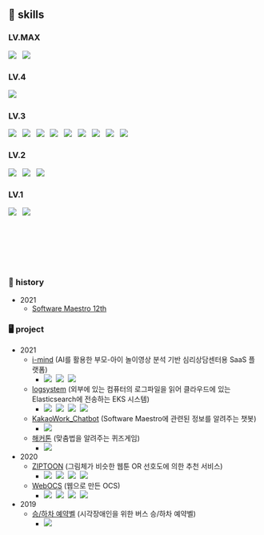 <h2>💪 skills </h2>

<h3> LV.MAX </h3>
<p>
<img src="https://img.shields.io/badge/사교성-Sociability-3cb371"/>&nbsp;&nbsp;
<img src="https://img.shields.io/badge/호기심-Curiosity-0000ff"/>&nbsp;&nbsp;
</p>

<h3> LV.4 </h3>
<p>
<img src="https://img.shields.io/badge/Java-e74c3c?style=flat-square&logo=Java&logoColor=white"/>&nbsp;&nbsp;
</p>
<h3> LV.3 </h3>
<p>
<img src="https://img.shields.io/badge/Javascript-F7DF1E?style=flat-square&logo=Javascript&logoColor=white"/>&nbsp;&nbsp;
<img src="https://img.shields.io/badge/CSS3-fd79a8?style=flat-square&logo=CSS3&logoColor=white"/>&nbsp;&nbsp;
<img src="https://img.shields.io/badge/Amazon AWS-232F3E?style=flat-square&logo=Amazon AWS&logoColor=white"/>&nbsp;&nbsp;
<img src="https://img.shields.io/badge/Spring-6DB33F?style=flat-square&logo=Spring&logoColor=white"/>&nbsp;&nbsp;
<img src="https://img.shields.io/badge/Mysql-4479A1?style=flat-square&logo=Mysql&logoColor=white"/>&nbsp;&nbsp;
<img src="https://img.shields.io/badge/Elasticsearch-005571?style=flat-square&logo=Elasticsearch&logoColor=white"/>&nbsp;&nbsp;
<img src="https://img.shields.io/badge/Fluentd-0E83C8?style=flat-square&logo=Fluentd&logoColor=white"/>&nbsp;&nbsp;
<img src="https://img.shields.io/badge/Kubernetes-326CE5?style=flat-square&logo=Kubernetes&logoColor=white"/>&nbsp;&nbsp;
<img src="https://img.shields.io/badge/Docker-2496ED?style=flat-square&logo=Docker&logoColor=white"/>&nbsp;&nbsp;
</p>
<h3> LV.2 </h3>
<p>
  <img src="https://img.shields.io/badge/Terraform-7B42BC?style=flat-square&logo=Terraform&logoColor=white"/>&nbsp;&nbsp;
  <img src="https://img.shields.io/badge/Python-3766AB?style=flat-square&logo=Python&logoColor=white"/>&nbsp;&nbsp;
  <img src="https://img.shields.io/badge/Jenkins-D24939?style=flat-square&logo=Jenkins&logoColor=white"/>&nbsp;&nbsp;
</p>
<h3> LV.1 </h3>
<p>
  <img src="https://img.shields.io/badge/Flask-000000?style=flat-square&logo=Flask&logoColor=white"/>&nbsp;&nbsp;
  <img src="https://img.shields.io/badge/Node.js-339933?style=flat-square&logo=Node.js&logoColor=white"/>&nbsp;&nbsp;
</p>
<h2></h2>

<br>
<br>
<br>
<br>

### 📆 history
- 2021
  - [Software Maestro 12th](https://www.swmaestro.org/sw/main/main.do)

### 🖥 project
- 2021
  - [i-mind](https://github.com/maison01006/i-mind-backend) (AI를 활용한 부모-아이 놀이영상 분석 기반 심리상담센터용 SaaS 플랫폼)
    - <img src="https://img.shields.io/badge/Amazon AWS-232F3E?style=flat-square&logo=Amazon AWS&logoColor=white"/>&nbsp;&nbsp;<img src="https://img.shields.io/badge/Docker-2496ED?style=flat-square&logo=Docker&logoColor=white"/>&nbsp;&nbsp;<img src="https://img.shields.io/badge/Terraform-7B42BC?style=flat-square&logo=Terraform&logoColor=white"/>&nbsp;&nbsp;
  - [logsystem](https://github.com/maison01006/logsystem) (외부에 있는 컴퓨터의 로그파일을 읽어 클라우드에 있는 Elasticsearch에 전송하는 EKS 시스템) 
    - <img src="https://img.shields.io/badge/Fluentd-0E83C8?style=flat-square&logo=Fluentd&logoColor=white"/>&nbsp;&nbsp;<img src="https://img.shields.io/badge/Elasticsearch-005571?style=flat-square&logo=Elasticsearch&logoColor=white"/>&nbsp;&nbsp;<img src="https://img.shields.io/badge/Kubernetes-326CE5?style=flat-square&logo=Kubernetes&logoColor=white"/>&nbsp;&nbsp;<img src="https://img.shields.io/badge/Docker-2496ED?style=flat-square&logo=Docker&logoColor=white"/>&nbsp;&nbsp;
  - [KakaoWork_Chatbot](https://github.com/SWM12-PreProject22/e-power-of-e) (Software Maestro에 관련된 정보를 알려주는 챗봇)
    - <img src="https://img.shields.io/badge/Node.js-339933?style=flat-square&logo=Node.js&logoColor=white"/>
  - [해커톤](https://github.com/swm-hackathon-4/our-awesome-game) (맞춤법을 알려주는 퀴즈게임)
    - <img src="https://img.shields.io/badge/Flask-000000?style=flat-square&logo=Flask&logoColor=white"/>
- 2020
  - [ZIPTOON](https://github.com/maison01006/ZIPTOON) (그림체가 비슷한 웹툰 OR 선호도에 의한 추천 서비스)
    - <img src="https://img.shields.io/badge/Spring-6DB33F?style=flat-square&logo=Spring&logoColor=white"/>&nbsp;&nbsp;<img src="https://img.shields.io/badge/Mysql-4479A1?style=flat-square&logo=Mysql&logoColor=white"/>&nbsp;&nbsp;<img src="https://img.shields.io/badge/Python-3766AB?style=flat-square&logo=Python&logoColor=white"/>&nbsp;&nbsp;<img src="https://img.shields.io/badge/Javascript-F7DF1E?style=flat-square&logo=Javascript&logoColor=white"/>&nbsp;&nbsp;
  - [WebOCS](https://github.com/maison01006/Web-OCS) (웹으로 만든 OCS)
    - <img src="https://img.shields.io/badge/Spring-6DB33F?style=flat-square&logo=Spring&logoColor=white"/>&nbsp;&nbsp;<img src="https://img.shields.io/badge/Mysql-4479A1?style=flat-square&logo=Mysql&logoColor=white"/>&nbsp;&nbsp;<img src="https://img.shields.io/badge/Python-3766AB?style=flat-square&logo=Python&logoColor=white"/>&nbsp;&nbsp;<img src="https://img.shields.io/badge/Javascript-F7DF1E?style=flat-square&logo=Javascript&logoColor=white"/>&nbsp;&nbsp;
- 2019
  - [승/하차 예약벨](https://s3.ap-northeast-2.amazonaws.com/public.osj.file.com/iot.pdf) (시각장애인을 위한 버스 승/하차 예약벨)
    - <img src="https://img.shields.io/badge/Python-3766AB?style=flat-square&logo=Python&logoColor=white"/>&nbsp;&nbsp;
<!--
**maison01006/maison01006** is a ✨ _special_ ✨ repository because its `README.md` (this file) appears on your GitHub profile.

Here are some ideas to get you started:

- 🔭 I’m currently working on ...
- 🌱 I’m currently learning ...
- 👯 I’m looking to collaborate on ...
- 🤔 I’m looking for help with ...
- 💬 Ask me about ...
- 📫 How to reach me: ...
- 😄 Pronouns: ...
- ⚡ Fun fact: ...
-->
